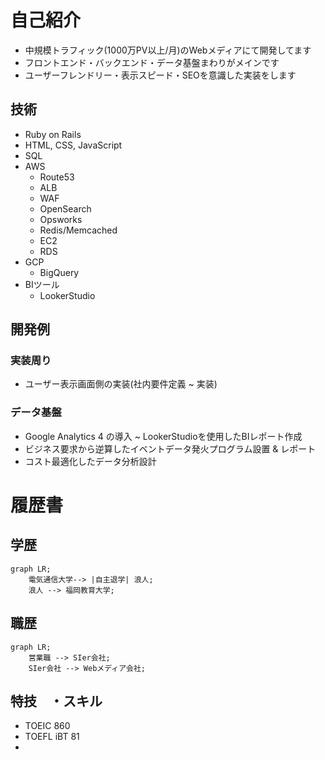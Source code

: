 
# 自己紹介

- 中規模トラフィック(1000万PV以上/月)のWebメディアにて開発してます
- フロントエンド・バックエンド・データ基盤まわりがメインです
- ユーザーフレンドリー・表示スピード・SEOを意識した実装をします

## 技術
- Ruby on Rails
- HTML, CSS, JavaScript
- SQL
- AWS
  - Route53
  - ALB
  - WAF
  - OpenSearch
  - Opsworks
  - Redis/Memcached
  - EC2
  - RDS
- GCP
  - BigQuery
- BIツール
  - LookerStudio  

## 開発例

### 実装周り
- ユーザー表示画面側の実装(社内要件定義 ~ 実装)

### データ基盤
- Google Analytics 4 の導入 ~ LookerStudioを使用したBIレポート作成
- ビジネス要求から逆算したイベントデータ発火プログラム設置 & レポート
- コスト最適化したデータ分析設計

# 履歴書

## 学歴
```mermaid
graph LR;
    電気通信大学--> |自主退学| 浪人;
    浪人 --> 福岡教育大学;
```


## 職歴
```mermaid
graph LR;
    営業職 --> SIer会社;
    SIer会社 --> Webメディア会社;
```

## 特技　・スキル
- TOEIC 860
- TOEFL iBT 81
- 
